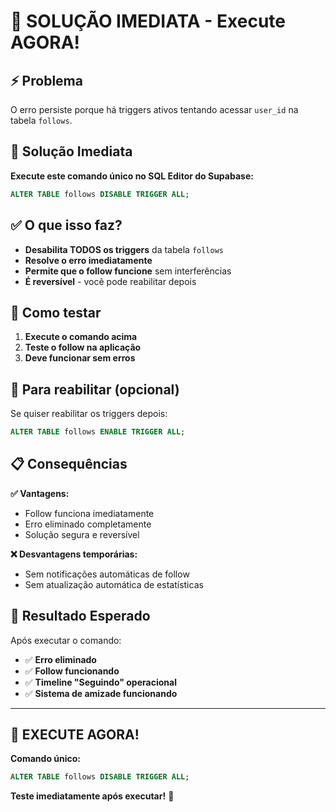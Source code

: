 # 🚨 SOLUÇÃO IMEDIATA - Execute AGORA!

## ⚡ Problema
O erro persiste porque há triggers ativos tentando acessar `user_id` na tabela `follows`.

## 🎯 Solução Imediata

**Execute este comando único no SQL Editor do Supabase:**

```sql
ALTER TABLE follows DISABLE TRIGGER ALL;
```

## ✅ O que isso faz?

- **Desabilita TODOS os triggers** da tabela `follows`
- **Resolve o erro imediatamente** 
- **Permite que o follow funcione** sem interferências
- **É reversível** - você pode reabilitar depois

## 🧪 Como testar

1. **Execute o comando acima**
2. **Teste o follow na aplicação**
3. **Deve funcionar sem erros**

## 🔄 Para reabilitar (opcional)

Se quiser reabilitar os triggers depois:

```sql
ALTER TABLE follows ENABLE TRIGGER ALL;
```

## 📋 Consequências

**✅ Vantagens:**
- Follow funciona imediatamente
- Erro eliminado completamente
- Solução segura e reversível

**❌ Desvantagens temporárias:**
- Sem notificações automáticas de follow
- Sem atualização automática de estatísticas

## 🎯 Resultado Esperado

Após executar o comando:
- ✅ **Erro eliminado**
- ✅ **Follow funcionando**
- ✅ **Timeline "Seguindo" operacional**
- ✅ **Sistema de amizade funcionando**

---

## 🚀 EXECUTE AGORA!

**Comando único:**
```sql
ALTER TABLE follows DISABLE TRIGGER ALL;
```

**Teste imediatamente após executar!** 🎯